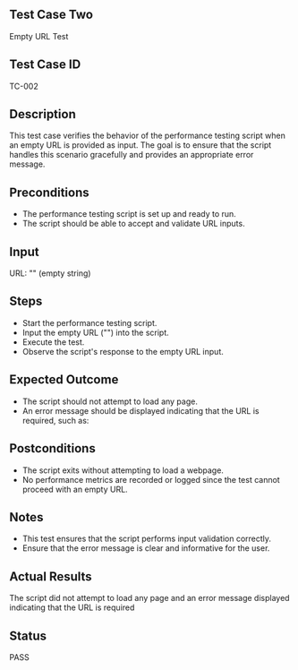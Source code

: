 ## Test Case Two
Empty URL Test
## Test Case ID
TC-002
## Description
This test case verifies the behavior of the performance testing script when an empty URL is provided as input. The goal is to ensure that the script handles this scenario gracefully and provides an appropriate error message.
## Preconditions
- The performance testing script is set up and ready to run.
- The script should be able to accept and validate URL inputs.
## Input
URL: "" (empty string)
## Steps
- Start the performance testing script.
- Input the empty URL ("") into the script.
- Execute the test.
- Observe the script's response to the empty URL input.
## Expected Outcome
- The script should not attempt to load any page.
- An error message should be displayed indicating that the URL is required, such as:
## Postconditions
- The script exits without attempting to load a webpage.
- No performance metrics are recorded or logged since the test cannot proceed with an empty URL.
## Notes
- This test ensures that the script performs input validation correctly.
- Ensure that the error message is clear and informative for the user.
## Actual Results
The script did not attempt to load any page and an error message displayed indicating that the URL is required
## Status
PASS
